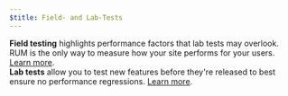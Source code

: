 ```yaml
---
$title: Field- and Lab-Tests
---
```


**Field testing** highlights performance factors that lab tests may overlook. RUM is the only way to measure how your site performs for your users. [Learn more](https://web.dev/user-centric-performance-metrics/#in-the-field).
<br>
**Lab tests** allow you to test new features before they're released
to best ensure no performance regressions.
[Learn more](https://web.dev/user-centric-performance-metrics/#in-the-lab).
